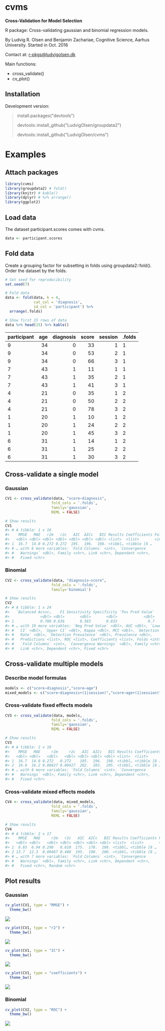 
<!-- README.md is generated from README.Rmd. Please edit that file -->
cvms
====

**Cross-Validation for Model Selection**

R package: Cross-validating gaussian and binomial regression models.

By Ludvig R. Olsen and Benjamin Zachariae,
Cognitive Science, Aarhus University.
Started in Oct. 2016

Contact at: <r-pkgs@ludvigolsen.dk>

Main functions:

-   cross\_validate()
-   cv\_plot()

Installation
------------

Development version:

> install.packages("devtools")
>
> devtools::install\_github("LudvigOlsen/groupdata2")
>
> devtools::install\_github("LudvigOlsen/cvms")

Examples
========

Attach packages
---------------

``` r
library(cvms)
library(groupdata2) # fold()
library(knitr) # kable()
library(dplyr) # %>% arrange()
library(ggplot2)
```

Load data
---------

The dataset participant.scores comes with cvms.

``` r
data <- participant.scores
```

Fold data
---------

Create a grouping factor for subsetting in folds using groupdata2::fold(). Order the dataset by the folds.

``` r
# Set seed for reproducibility
set.seed(7)

# Fold data 
data <- fold(data, k = 4,
             cat_col = 'diagnosis',
             id_col = 'participant') %>% 
  arrange(.folds)

# Show first 15 rows of data
data %>% head(15) %>% kable()
```

| participant |  age|  diagnosis|  score|  session| .folds |
|:------------|----:|----------:|------:|--------:|:-------|
| 9           |   34|          0|     33|        1| 1      |
| 9           |   34|          0|     53|        2| 1      |
| 9           |   34|          0|     66|        3| 1      |
| 7           |   43|          1|     11|        1| 1      |
| 7           |   43|          1|     35|        2| 1      |
| 7           |   43|          1|     41|        3| 1      |
| 4           |   21|          0|     35|        1| 2      |
| 4           |   21|          0|     50|        2| 2      |
| 4           |   21|          0|     78|        3| 2      |
| 1           |   20|          1|     10|        1| 2      |
| 1           |   20|          1|     24|        2| 2      |
| 1           |   20|          1|     45|        3| 2      |
| 6           |   31|          1|     14|        1| 2      |
| 6           |   31|          1|     25|        2| 2      |
| 6           |   31|          1|     30|        3| 2      |

Cross-validate a single model
-----------------------------

### Gaussian

``` r
CV1 <- cross_validate(data, "score~diagnosis", 
                     fold_cols = '.folds', 
                     family='gaussian', 
                     REML = FALSE)

# Show results
CV1
#> # A tibble: 1 x 16
#>    RMSE   MAE   r2m   r2c   AIC  AICc   BIC Results Coefficients Folds
#>   <dbl> <dbl> <dbl> <dbl> <dbl> <dbl> <dbl> <list>  <list>       <int>
#> 1  16.7  14.0 0.272 0.272  195.  196.  198. <tibbl… <tibble [8 …     4
#> # … with 6 more variables: `Fold Columns` <int>, `Convergence
#> #   Warnings` <dbl>, Family <chr>, Link <chr>, Dependent <chr>,
#> #   Fixed <chr>
```

### Binomial

``` r
CV2 <- cross_validate(data, "diagnosis~score", 
                     fold_cols = '.folds', 
                     family='binomial')

# Show results
CV2
#> # A tibble: 1 x 24
#>   `Balanced Accur…    F1 Sensitivity Specificity `Pos Pred Value`
#>              <dbl> <dbl>       <dbl>       <dbl>            <dbl>
#> 1            0.708 0.636       0.583       0.833              0.7
#> # … with 19 more variables: `Neg Pred Value` <dbl>, AUC <dbl>, `Lower
#> #   CI` <dbl>, `Upper CI` <dbl>, Kappa <dbl>, MCC <dbl>, `Detection
#> #   Rate` <dbl>, `Detection Prevalence` <dbl>, Prevalence <dbl>,
#> #   Predictions <list>, ROC <list>, Coefficients <list>, Folds <int>,
#> #   `Fold Columns` <int>, `Convergence Warnings` <dbl>, Family <chr>,
#> #   Link <chr>, Dependent <chr>, Fixed <chr>
```

Cross-validate multiple models
------------------------------

### Describe model formulas

``` r
models <- c("score~diagnosis","score~age")
mixed_models <- c("score~diagnosis+(1|session)","score~age+(1|session)")
```

### Cross-validate fixed effects models

``` r
CV3 <- cross_validate(data, models, 
                     fold_cols = '.folds', 
                     family='gaussian', 
                     REML = FALSE)

# Show results
CV3
#> # A tibble: 2 x 16
#>    RMSE   MAE     r2m     r2c   AIC  AICc   BIC Results Coefficients Folds
#>   <dbl> <dbl>   <dbl>   <dbl> <dbl> <dbl> <dbl> <list>  <list>       <int>
#> 1  16.7  14.0 0.272   0.272    195.  196.  198. <tibbl… <tibble [8 …     4
#> 2  19.6  16.2 0.00427 0.00427  202.  203.  205. <tibbl… <tibble [8 …     4
#> # … with 6 more variables: `Fold Columns` <int>, `Convergence
#> #   Warnings` <dbl>, Family <chr>, Link <chr>, Dependent <chr>,
#> #   Fixed <chr>
```

### Cross-validate mixed effects models

``` r
CV4 <- cross_validate(data, mixed_models, 
                     fold_cols = '.folds', 
                     family='gaussian', 
                     REML = FALSE)

# Show results
CV4
#> # A tibble: 2 x 17
#>    RMSE   MAE     r2m   r2c   AIC  AICc   BIC Results Coefficients Folds
#>   <dbl> <dbl>   <dbl> <dbl> <dbl> <dbl> <dbl> <list>  <list>       <int>
#> 1  8.65  6.94 0.290   0.810  175.  178.  180. <tibbl… <tibble [8 …     4
#> 2 13.7  12.3  0.00467 0.488  195.  198.  200. <tibbl… <tibble [8 …     4
#> # … with 7 more variables: `Fold Columns` <int>, `Convergence
#> #   Warnings` <dbl>, Family <chr>, Link <chr>, Dependent <chr>,
#> #   Fixed <chr>, Random <chr>
```

Plot results
------------

### Gaussian

``` r
cv_plot(CV1, type = "RMSE") +
  theme_bw()
```

![](README-unnamed-chunk-10-1.png)

``` r
cv_plot(CV1, type = "r2") +
  theme_bw()
```

![](README-unnamed-chunk-10-2.png)

``` r
cv_plot(CV1, type = "IC") +
  theme_bw()
```

![](README-unnamed-chunk-10-3.png)

``` r
cv_plot(CV1, type = "coefficients") +
  theme_bw()
```

![](README-unnamed-chunk-10-4.png)

### Binomial

``` r
cv_plot(CV2, type = "ROC") +
  theme_bw()
```

![](README-unnamed-chunk-11-1.png)
